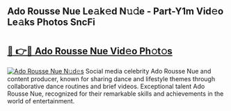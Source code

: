 ## Ado Rousse Nue Le𝚊k𝚎d N𝚞𝚍e - Part-Y1m Vid𝚎o Le𝚊ks Photos SncFi

# <h2><a href="http://fb6t5h.evod.top/?m=Ado+Rousse+Nue">🔗 👉🔴 Ado Rousse Nue Vid𝚎o Ph𝚘t𝚘s</a></h2>

[![Ado Rousse Nue N𝚞d𝚎s](https://i.imgur.com/8V9OHl7.gif)](http://fb6t5h.evod.top/?m=Ado+Rousse+Nue)
Social media celebrity Ado Rousse Nue and content producer, known for sharing dance and lifestyle themes through collaborative dance routines and brief videos. Exceptional talent Ado Rousse Nue, recognized for their remarkable skills and achievements in the world of entertainment. 

